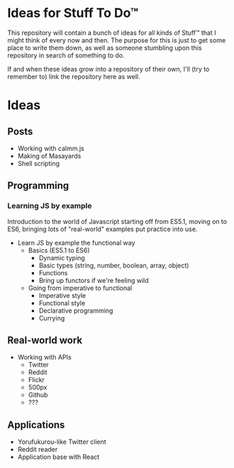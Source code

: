 # Ideas for Stuff To Do™

This repository will contain a bunch of ideas for all kinds of Stuff™ that I might think of every now and then. The purpose for this is just to get some place to write them down, as well as someone stumbling upon this repository in search of something to do.

If and when these ideas grow into a repository of their own, I'll (try to remember to) link the repository here as well.

# Ideas

## Posts

 * Working with calmm.js
 * Making of Masayards
 * Shell scripting

## Programming

### Learning JS by example

Introduction to the world of Javascript starting off from ES5.1, moving on to ES6, bringing lots of "real-world" examples put practice into use.

 * Learn JS by example the functional way
   * Basics (ES5.1 to ES6)
     * Dynamic typing
     * Basic types (string, number, boolean, array, object)
     * Functions
     * Bring up functors if we're feeling wild
   * Going from imperative to functional
     * Imperative style
     * Functional style
     * Declarative programming
     * Currying

## Real-world work

 * Working with APIs
   * Twitter
   * Reddit
   * Flickr
   * 500px
   * Github
   * ???

## Applications

 * Yorufukurou-like Twitter client
 * Reddit reader
 * Application base with React
